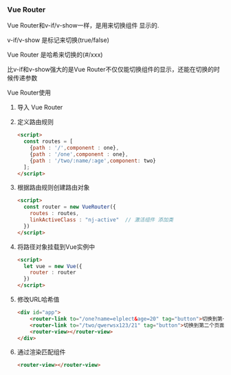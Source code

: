 ### Vue Router
Vue Router和v-if/v-show一样，是用来切换组件 显示的.

v-if/v-show 是标记来切换(true/false)

Vue Router 是哈希来切换的(#/xxx)

比v-if和v-show强大的是Vue Router不仅仅能切换组件的显示，还能在切换的时候传递参数

Vue Router使用
1. 导入 Vue Router

2. 定义路由规则

   ```html
   <script>
     const routes = [
       {path : '/',component : one},
       {path : '/one',component : one},
       {path : '/two/:name/:age',component: two}
     ];
   </script>
   ```

3. 根据路由规则创建路由对象

   ```html
   <script>
     const router = new VueRouter({
       routes : routes,
       linkActiveClass : "nj-active"  // 激活组件 添加类
     })
   </script>
   ```

4. 将路径对象挂载到Vue实例中

   ```html
   <script>
     let vue = new Vue({
       router : router
     })
   </script>
   ```
   
5. 修改URL哈希值

   ```html
   <div id="app">
       <router-link to="/one?name=elplect&age=20" tag="button">切换到第一个页面</router-link>
       <router-link to="/two/qwerwsx123/21" tag="button">切换到第二个页面</router-link>
       <router-view></router-view>
   </div>
   ```

6. 通过<router-view>渲染匹配组件

   ```html
   <router-view></router-view>
   ```

   
